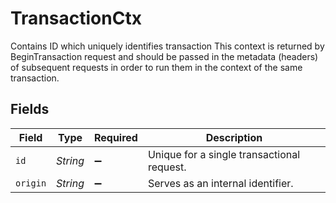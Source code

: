 # TransactionCtx

Contains ID which uniquely identifies transaction This context is returned by BeginTransaction request and should be passed in the metadata (headers) of subsequent requests in order to run them in the context of the same transaction.


## Fields

| Field                                      | Type                                       | Required                                   | Description                                |
| ------------------------------------------ | ------------------------------------------ | ------------------------------------------ | ------------------------------------------ |
| `id`                                       | *String*                                   | :heavy_minus_sign:                         | Unique for a single transactional request. |
| `origin`                                   | *String*                                   | :heavy_minus_sign:                         | Serves as an internal identifier.          |
